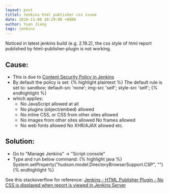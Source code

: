 ```yaml
---
layout: post
titlel: Jenkins html publisher css issue
date: 2016-11-08 10:29:00 +0800
author: Yuan Jiang
tags: jenkins
---
```


Noticed in latest jenkins build (e.g. 2.19.2), the css style of html report published by html-publisher-plugin is not working. 

## Cause:
- This is due to [Content Security Policy in Jenkins](https://wiki.jenkins-ci.org/display/JENKINS/Configuring+Content+Security+Policy)
- By default the policy is set:
{% highlight plaintext %}
The default rule is set to: sandbox; default-src 'none'; img-src 'self'; style-src 'self';
{% endhighlight %}
- which applies:
  + No JavaScript allowed at all
  + No plugins (object/embed) allowed
  + No inline CSS, or CSS from other sites allowed
  + No images from other sites allowed No frames allowed
  + No web fonts allowed No XHR/AJAX allowed etc.

## Solution:
- Go to "Manage Jenkins" -> "Script console"
- Type and run below command:
{% highlight java %}
System.setProperty("hudson.model.DirectoryBrowserSupport.CSP", "")
{% endhighlight %}

See this stackoverflow for reference: [Jenkins - HTML Publisher Plugin - No CSS is displayed when report is viewed in Jenkins Server](http://stackoverflow.com/questions/35783964/jenkins-html-publisher-plugin-no-css-is-displayed-when-report-is-viewed-in-j)
